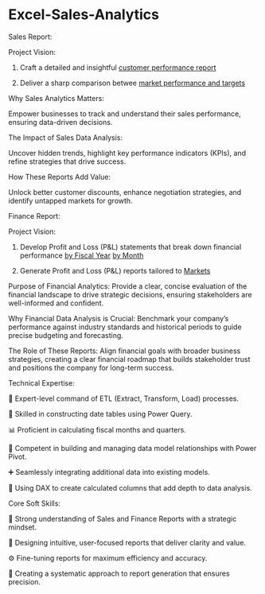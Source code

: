 # Excel-Sales-Analytics
Sales Report:

Project Vision:

1. Craft a detailed and insightful [customer performance report](https://github.com/Ahamed1993/-Excel-Sales-Analytics/blob/main/Customer%20Net%20Sales%20Performance%20Report.pdf)

2. Deliver a sharp comparison betwee [market performance and targets](https://github.com/Ahamed1993/-Excel-Sales-Analytics/blob/main/Market%20Performance%20vs%20Target%20%20Report.pdf)

Why Sales Analytics Matters:

Empower businesses to track and understand their sales performance, ensuring data-driven decisions.

The Impact of Sales Data Analysis:

Uncover hidden trends, highlight key performance indicators (KPIs), and refine strategies that drive success.

How These Reports Add Value:

Unlock better customer discounts, enhance negotiation strategies, and identify untapped markets for growth.

Finance Report:

Project Vision:

1. Develop Profit and Loss (P&L) statements that break down financial performance [by Fiscal Year](https://github.com/Ahamed1993/-Excel-Sales-Analytics/blob/main/P%20%26%20L%20by%20Fiscal%20Years.pdf) [by Month](https://github.com/Ahamed1993/-Excel-Sales-Analytics/blob/main/P%20%26%20L%20by%20Months.pdf)


2. Generate Profit and Loss (P&L) reports tailored to [Markets](https://github.com/Ahamed1993/-Excel-Sales-Analytics/blob/main/P%26%20L%20by%20Markets.pdf)



Purpose of Financial Analytics: Provide a clear, concise evaluation of the financial landscape to drive strategic decisions, ensuring stakeholders are well-informed and confident.

Why Financial Data Analysis is Crucial: Benchmark your company’s performance against industry standards and historical periods to guide precise budgeting and forecasting.

The Role of These Reports: Align financial goals with broader business strategies, creating a clear financial roadmap that builds stakeholder trust and positions the company for long-term success.

Technical Expertise:

🔄 Expert-level command of ETL (Extract, Transform, Load) processes.

📅 Skilled in constructing date tables using Power Query.

📊 Proficient in calculating fiscal months and quarters.

🔗 Competent in building and managing data model relationships with Power Pivot.

➕ Seamlessly integrating additional data into existing models.

🧮 Using DAX to create calculated columns that add depth to data analysis.

Core Soft Skills:

🧠 Strong understanding of Sales and Finance Reports with a strategic mindset.

🎯 Designing intuitive, user-focused reports that deliver clarity and value.

⚙️ Fine-tuning reports for maximum efficiency and accuracy.

📝 Creating a systematic approach to report generation that ensures precision.

